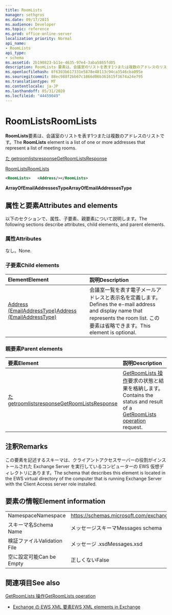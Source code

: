 ```yaml
---
title: RoomLists
manager: sethgros
ms.date: 09/17/2015
ms.audience: Developer
ms.topic: reference
ms.prod: office-online-server
localization_priority: Normal
api_name:
- RoomLists
api_type:
- schema
ms.assetid: 2b190823-b11e-4635-97e4-3aba5865fd05
description: RoomLists 要素は、会議室のリストを表す1つまたは複数のアドレスのリストです。
ms.openlocfilehash: 8f6393b617331e5878e48113c94ca3546cba095e
ms.sourcegitcommit: 88ec988f2bb67c1866d06b361615f3674a24e795
ms.translationtype: MT
ms.contentlocale: ja-JP
ms.lasthandoff: 05/31/2020
ms.locfileid: "44459049"
---
```

# <a name="roomlists"></a><span data-ttu-id="67388-103">RoomLists</span><span class="sxs-lookup"><span data-stu-id="67388-103">RoomLists</span></span>

<span data-ttu-id="67388-104">**RoomLists**要素は、会議室のリストを表す1つまたは複数のアドレスのリストです。</span><span class="sxs-lookup"><span data-stu-id="67388-104">The **RoomLists** element is a list of one or more addresses that represent a list of meeting rooms.</span></span> 
  
[<span data-ttu-id="67388-105">た getroomlistsresponse</span><span class="sxs-lookup"><span data-stu-id="67388-105">GetRoomListsResponse</span></span>](getroomlistsresponse.md)
  
[<span data-ttu-id="67388-106">RoomLists</span><span class="sxs-lookup"><span data-stu-id="67388-106">RoomLists</span></span>](roomlists.md)
  
```xml
<RoomLists>   <Address/></RoomLists>
```

 <span data-ttu-id="67388-107">**ArrayOfEmailAddressesType**</span><span class="sxs-lookup"><span data-stu-id="67388-107">**ArrayOfEmailAddressesType**</span></span>
## <a name="attributes-and-elements"></a><span data-ttu-id="67388-108">属性と要素</span><span class="sxs-lookup"><span data-stu-id="67388-108">Attributes and elements</span></span>

<span data-ttu-id="67388-109">以下のセクションで、属性、子要素、親要素について説明します。</span><span class="sxs-lookup"><span data-stu-id="67388-109">The following sections describe attributes, child elements, and parent elements.</span></span>
  
### <a name="attributes"></a><span data-ttu-id="67388-110">属性</span><span class="sxs-lookup"><span data-stu-id="67388-110">Attributes</span></span>

<span data-ttu-id="67388-111">なし。</span><span class="sxs-lookup"><span data-stu-id="67388-111">None.</span></span>
  
### <a name="child-elements"></a><span data-ttu-id="67388-112">子要素</span><span class="sxs-lookup"><span data-stu-id="67388-112">Child elements</span></span>

|<span data-ttu-id="67388-113">**Element**</span><span class="sxs-lookup"><span data-stu-id="67388-113">**Element**</span></span>|<span data-ttu-id="67388-114">**説明**</span><span class="sxs-lookup"><span data-stu-id="67388-114">**Description**</span></span>|
|:-----|:-----|
|[<span data-ttu-id="67388-115">Address (EmailAddressType)</span><span class="sxs-lookup"><span data-stu-id="67388-115">Address (EmailAddressType)</span></span>](address-emailaddresstype.md) <br/> |<span data-ttu-id="67388-116">会議室一覧を表す電子メールアドレスと表示名を定義します。</span><span class="sxs-lookup"><span data-stu-id="67388-116">Defines the e-mail address and display name that represents the room list.</span></span> <span data-ttu-id="67388-117">この要素は省略できます。</span><span class="sxs-lookup"><span data-stu-id="67388-117">This element is optional.</span></span>  <br/> |
   
### <a name="parent-elements"></a><span data-ttu-id="67388-118">親要素</span><span class="sxs-lookup"><span data-stu-id="67388-118">Parent elements</span></span>

|<span data-ttu-id="67388-119">**要素**</span><span class="sxs-lookup"><span data-stu-id="67388-119">**Element**</span></span>|<span data-ttu-id="67388-120">**説明**</span><span class="sxs-lookup"><span data-stu-id="67388-120">**Description**</span></span>|
|:-----|:-----|
|[<span data-ttu-id="67388-121">た getroomlistsresponse</span><span class="sxs-lookup"><span data-stu-id="67388-121">GetRoomListsResponse</span></span>](getroomlistsresponse.md) <br/> |<span data-ttu-id="67388-122">[GetRoomLists 操作](getroomlists-operation.md)要求の状態と結果を格納します。</span><span class="sxs-lookup"><span data-stu-id="67388-122">Contains the status and result of a [GetRoomLists operation](getroomlists-operation.md) request.</span></span>  <br/> |
   
## <a name="remarks"></a><span data-ttu-id="67388-123">注釈</span><span class="sxs-lookup"><span data-stu-id="67388-123">Remarks</span></span>

<span data-ttu-id="67388-124">この要素を記述するスキーマは、クライアントアクセスサーバーの役割がインストールされた Exchange Server を実行しているコンピューターの EWS 仮想ディレクトリにあります。</span><span class="sxs-lookup"><span data-stu-id="67388-124">The schema that describes this element is located in the EWS virtual directory of the computer that is running Exchange Server with the Client Access server role installed.</span></span>
  
## <a name="element-information"></a><span data-ttu-id="67388-125">要素の情報</span><span class="sxs-lookup"><span data-stu-id="67388-125">Element information</span></span>

|||
|:-----|:-----|
|<span data-ttu-id="67388-126">Namespace</span><span class="sxs-lookup"><span data-stu-id="67388-126">Namespace</span></span>  <br/> |https://schemas.microsoft.com/exchange/services/2006/messages  <br/> |
|<span data-ttu-id="67388-127">スキーマ名</span><span class="sxs-lookup"><span data-stu-id="67388-127">Schema Name</span></span>  <br/> |<span data-ttu-id="67388-128">メッセージスキーマ</span><span class="sxs-lookup"><span data-stu-id="67388-128">Messages schema</span></span>  <br/> |
|<span data-ttu-id="67388-129">検証ファイル</span><span class="sxs-lookup"><span data-stu-id="67388-129">Validation File</span></span>  <br/> |<span data-ttu-id="67388-130">メッセージ .xsd</span><span class="sxs-lookup"><span data-stu-id="67388-130">Messages.xsd</span></span>  <br/> |
|<span data-ttu-id="67388-131">空に設定可能</span><span class="sxs-lookup"><span data-stu-id="67388-131">Can be Empty</span></span>  <br/> |<span data-ttu-id="67388-132">正しくない</span><span class="sxs-lookup"><span data-stu-id="67388-132">False</span></span>  <br/> |
   
## <a name="see-also"></a><span data-ttu-id="67388-133">関連項目</span><span class="sxs-lookup"><span data-stu-id="67388-133">See also</span></span>



[<span data-ttu-id="67388-134">GetRoomLists 操作</span><span class="sxs-lookup"><span data-stu-id="67388-134">GetRoomLists operation</span></span>](getroomlists-operation.md)


- [<span data-ttu-id="67388-135">Exchange の EWS XML 要素</span><span class="sxs-lookup"><span data-stu-id="67388-135">EWS XML elements in Exchange</span></span>](ews-xml-elements-in-exchange.md)


